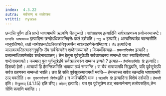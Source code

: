 ```yaml
---
index:  4.3.22
sutra:  सर्वत्राण् च तलोपश्च
vritti:  nyasa
---
```


छन्दसि पूर्वेण ठञि प्राप्ते भाषायामपि ऋत्वणि चैतदुच्यते। `सर्वत्रग्रहणम्` इत्यादिनि सर्वत्रग्रहणस्य प्रयोजनमाचष्टे। `छन्दसि भाषायाञ्च` इत्यादिना छन्दोऽधिकारनिवृत्तेः फलं दर्शयति। `ननु च` इत्यादि। अस्वरित्वादेव च्छन्दसीति नानुवर्तिष्यते, ततो नार्थश्छनदोऽधिकारनिवृत्त्यर्थेन सर्वत्रग्रहणेनेत्यभिप्रायः। `सैव` इत्यादिना यासावस्वरितत्वादननुवृत्तिः सैव सर्वत्रेत्यनेन शब्देनाख्यायते। किमर्थमित्याह-- `प्रयत्नादिक्येन` इत्यादि। प्रत्यत्नाधिक्यमेतदेव शब्देनाख्यातम्। तेन हेतुना पूर्वसूत्रेऽपि सर्वत्रशब्दस्य सम्बन्धो यथा स्यादित्येवमर्थः शब्देनाख्यायते। कस्मात् पुनः पूर्वसूत्रेऽपि सर्वत्रग्रहणस्य सम्बन्ध इष्यते ? इत्याह-- `हैमन्तिकमिति हि` इत्यादि। हिशब्दो हेतौ। आचार्या हि हैमन्तिकमिति भाषायां ठञं स्मसन्ति। स चैवं भाषायामपि सिद्ध्यति, यदि पूर्वसूत्रेऽपि सर्वत्र ग्रहणस्य सम्बन्धो भवति। तत्र हि सति पूर्वसूत्रस्यायमर्थो भवति-- हेमन्ताच्च सर्वत्र च्छन्दसि भाषायामपि ठञ् भवतीति। `कः पुनरनयोरणो विशेषः`इति। न कश्चिदिति भावः। `ऋत्वणि हि` इत्यादिना विशेषं दर्शयति। `हैमन्ती` इति। `टिड्ढाणञ्` (4.1.15) इति ङीप्। `तदेवम्` इत्यादि। यत एव पूर्वसूत्रेण ठञ् भवत्यनेनाण् तलोपसहितः,तेन त्रीणि रूपाणि भवन्ति।।

